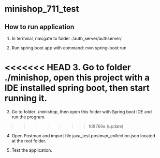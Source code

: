 # minishop_711_test

## How to run application
1. In terminal, navigate to folder ./auth_server/authserver/

2. Run spring boot app with command: 
	mvn spring-boot:run

<<<<<<< HEAD
3. Go to folder ./minishop, open this project with a IDE installed spring boot,
then start running it.
=======
3. Go to folder ./minishop, then open this folder with Spring boot IDE and run the program.
>>>>>>> fd8766e (update)

4. Open Postman and import file java_test.postman_collection.json located at the root folder.

5. Test the application.


